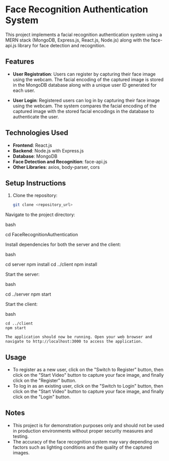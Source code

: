 # Face Recognition Authentication System

This project implements a facial recognition authentication system using a MERN stack (MongoDB, Express.js, React.js, Node.js) along with the face-api.js library for face detection and recognition.

## Features

- **User Registration**: Users can register by capturing their face image using the webcam. The facial encoding of the captured image is stored in the MongoDB database along with a unique user ID generated for each user.

- **User Login**: Registered users can log in by capturing their face image using the webcam. The system compares the facial encoding of the captured image with the stored facial encodings in the database to authenticate the user.

## Technologies Used

- **Frontend**: React.js
- **Backend**: Node.js with Express.js
- **Database**: MongoDB
- **Face Detection and Recognition**: face-api.js
- **Other Libraries**: axios, body-parser, cors

## Setup Instructions

1. Clone the repository:

   ```bash
   git clone <repository_url>
Navigate to the project directory:

bash

cd FaceRecognitionAuthentication

Install dependencies for both the server and the client:

bash

cd server
npm install
cd ../client
npm install

Start the server:

bash

cd ../server
npm start

Start the client:

bash

    cd ../client
    npm start

    The application should now be running. Open your web browser and navigate to http://localhost:3000 to access the application.

## Usage

- To register as a new user, click on the "Switch to Register" button, then click on the "Start Video" button to capture your face image, and finally click on the "Register" button.
- To log in as an existing user, click on the "Switch to Login" button, then click on the "Start Video" button to capture your face image, and finally click on the "Login" button.


## Notes

  - This project is for demonstration purposes only and should not be used in production environments without proper security measures and testing.
  - The accuracy of the face recognition system may vary depending on factors such as lighting conditions and the quality of the captured images.
